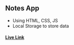 ## Notes App 
- Using HTML, CSS, JS
- Local Storage to store data

#### [Live Link](https://vanillajs-notes-vivek.netlify.app/)
